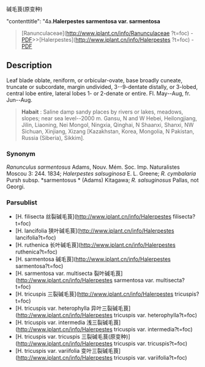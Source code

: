 碱毛茛(原变种)

 

  "contenttitle": "4a.**Halerpestes sarmentosa var. sarmentosa**

> [Ranunculaceae](http://www.iplant.cn/info/Ranunculaceae ?t=foc) - [PDF](http://iplant.cn/foc/pdf/Ranunculaceae.pdf)>>[Halerpestes](http://www.iplant.cn/info/Halerpestes ?t=foc) - [PDF](http://www.iplant.cn/foc/pdf/Halerpestes.pdf)

## Description

Leaf blade oblate, reniform, or orbicular-ovate, base broadly cuneate, truncate or subcordate, margin undivided, 3--9-dentate distally, or 3-lobed, central lobe entire, lateral lobes 1- or 2-denate or entire. Fl. May--Aug, fr. Jun--Aug.

> **Habait** : 
> Saline damp sandy places by rivers or lakes, meadows, slopes; near sea level--2000 m. Gansu, N and W Hebei, Heilongjiang, Jilin, Liaoning, Nei Mongol, Ningxia, Qinghai, N Shaanxi, Shanxi, NW Sichuan, Xinjiang, Xizang [Kazakhstan, Korea, Mongolia, N Pakistan, Russia (Siberia), Sikkim].

### Synonym
*Ranunculus sarmentosus* Adams, Nouv. Mém. Soc. Imp. Naturalistes Moscou 3: 244. 1834; *Halerpestes salsuginosa* E. L. Greene; *R. cymbalaria* Pursh subsp. *sarmentosus * (Adams) Kitagawa; *R. salsuginosus* Pallas, not Georgi.

### Parsublist

* [H.  filisecta  丝裂碱毛茛](http://www.iplant.cn/info/Halerpestes filisecta?t=foc)
* [H.  lancifolia  狭叶碱毛茛](http://www.iplant.cn/info/Halerpestes lancifolia?t=foc)
* [H.  ruthenica  长叶碱毛茛](http://www.iplant.cn/info/Halerpestes ruthenica?t=foc)
* [H.  sarmentosa  碱毛茛](http://www.iplant.cn/info/Halerpestes sarmentosa?t=foc)
* [H.  sarmentosa var. multisecta  裂叶碱毛茛](http://www.iplant.cn/info/Halerpestes sarmentosa var. multisecta?t=foc)
* [H.  tricuspis  三裂碱毛茛](http://www.iplant.cn/info/Halerpestes tricuspis?t=foc)
* [H.  tricuspis var. heterophylla  异叶三裂碱毛茛](http://www.iplant.cn/info/Halerpestes tricuspis var. heterophylla?t=foc)
* [H.  tricuspis var. intermedia  浅三裂碱毛茛](http://www.iplant.cn/info/Halerpestes tricuspis var. intermedia?t=foc)
* [H.  tricuspis var. tricuspis  三裂碱毛茛(原变种)](http://www.iplant.cn/info/Halerpestes tricuspis var. tricuspis?t=foc)
* [H.  tricuspis var. variifolia  变叶三裂碱毛茛](http://www.iplant.cn/info/Halerpestes tricuspis var. variifolia?t=foc)
